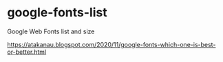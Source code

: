 # google-fonts-list
Google Web Fonts list and size

https://atakanau.blogspot.com/2020/11/google-fonts-which-one-is-best-or-better.html
